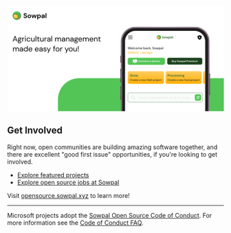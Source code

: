 ![Open Source at Sowpal](https://github.com/sowpalai/.github/blob/main/images/banner.png)

## Get Involved

Right now, open communities are building amazing software together, and there are excellent "good first issue" opportunities, if you're looking to get involved.

* [Explore featured projects](https://opensource.sowpal.xyz/projects/)
* [Explore open source jobs at Sowpal](https://www.sowpal.xyz/careers)

Visit [opensource.sowpal.xyz](https://opensource.sowpal.xyz) to learn more!

----

Microsoft projects adopt the [Sowpal Open Source Code of Conduct](https://opensource.sowpal.xyz/codeofconduct/). For more information see the [Code of Conduct FAQ](https://opensource.sowpal.xyz/codeofconduct/faq/).

